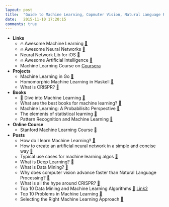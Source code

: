 ```yaml
---
layout: post
title:  "Guide to Machine Learning, Copmuter Vision, Natural Language Processing"
date:   2015-11-10 17:20:15
comments: true
---
```



- **Links**
    - :fire: Awesome Machine Learning [:link:](https://github.com/josephmisiti/awesome-machine-learning)
    - :fire: Awesome Neural Networks [:link:](https://github.com/ChristosChristofidis/awesome-deep-learning)
    - Neural Network Lib for iOS [:link:](http://nikolaypavlov.github.io/MLPNeuralNet/)
    - :fire: Awesome Artificial Intelligence [:link:](https://github.com/owainlewis/awesome-artificial-intelligence)
    - Machine Learning Course on [Coursera](https://www.coursera.org/learn/machine-learning)
- **Projects**
    - Machine Learning in Go [:link:](https://github.com/hsavit1/golearn)
    - Homomorphic Machine Learning in Haskell [:link:](https://github.com/mikeizbicki/HLearn)
    - What is CRISPR? [:link:](http://www.nature.com/news/crispr-the-disruptor-1.17673)
- **Books**
    - :raised_hands: Dive into Machine Learning [:link:](http://hangtwenty.github.io/dive-into-machine-learning/)
    - What are the best books for machine learning? [:link:](https://www.quora.com/Which-are-the-best-books-for-machine-learning)
    - Machine Learning: A Probabilisitc Perspective [:link:](http://www.cs.ubc.ca/~murphyk/MLbook/)
    - The elements of statistical learning [:link:](http://statweb.stanford.edu/~tibs/ElemStatLearn/printings/ESLII_print10.pdf)
    - Pattern Recognition and Machine Learning [:link:](http://research.microsoft.com/en-us/um/people/cmbishop/prml/)
- **Online Course**
    - Stanford Machine Learning Course [:link:](https://www.coursera.org/learn/machine-learning)
- **Posts**
    - How do I learn Machine Learning? [:link:](https://www.quora.com/How-do-I-learn-machine-learning-1)
    - How to create an artificial neural network in a simple and concise way [:link:](https://www.quora.com/Could-someone-explain-how-to-create-an-artificial-neural-network-in-a-simple-and-concise-way-that-doesnt-require-a-PhD-in-mathematics)
    - Typical use cases for machine learning algos [:link:](https://www.quora.com/What-are-the-typical-use-cases-for-different-machine-learning-algorithms)
    - What is Deep Learning? [:link:](https://www.quora.com/What-is-deep-learning) 
    - What is Data Mining? [:link:](https://www.quora.com/What-is-data-mining)
    - Why does computer vision advance faster than Natural Language Processing? [:link:](https://www.quora.com/Is-computer-vision-advancing-more-rapidly-than-natural-language-processing-NLP-right-now-If-so-why)
    - What is all the hype around CRISPR? [:link:](https://www.quora.com/What-is-editing-genomes-using-CRISPR-all-about/answer/Brian-Farley-3?srid=zSlG&share=1)
    - Top 10 Data Mining and Machine Learning Algorithms [:link:](https://www.quora.com/What-are-the-top-10-data-mining-or-machine-learning-algorithms/answer/Xavier-Amatriain) [Link2](https://www.quora.com/What-are-the-top-10-algorithms-every-researcher-in-Machine-Learning-should-know-about)
    - Top 10 Problems in Machine Learning [:link:](https://www.quora.com/What-are-the-top-10-problems-in-machine-learning)
    - Selecting the Right Machine Learning Approach [:link:](https://dzone.com/articles/selecting-the-right-machine-learning-approach)
